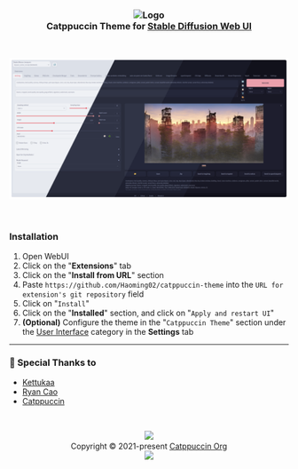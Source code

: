 <h3 align="center">
<img src="https://raw.githubusercontent.com/catppuccin/catppuccin/main/assets/logos/exports/1544x1544_circle.png" width="128" alt="Logo"><br>
Catppuccin Theme for <a href="https://github.com/AUTOMATIC1111/stable-diffusion-webui">Stable Diffusion Web UI</a>
</h3>

<br>

<p align="center"><img src="./assets.png"/></p>

<br>

### Installation 

1. Open WebUI
2. Click on the "**Extensions**" tab
3. Click on the "**Install from URL**" section
4. Paste `https://github.com/Haoming02/catppuccin-theme` into the `URL for extension's git repository` field
5. Click on "`Install`"
6. Click on the "**Installed**" section, and click on "`Apply and restart UI`"
7. **(Optional)** Configure the theme in the "`Catppuccin Theme`" section under the <ins>User Interface</ins> category in the **Settings** tab

<hr>

### 💝 Special Thanks to

- [Kettukaa](https://github.com/Kettukaa)
- [Ryan Cao](https://github.com/ryanccn)
- [Catppuccin](https://github.com/catppuccin)

<br>

<p align="center">
<img src="https://raw.githubusercontent.com/catppuccin/catppuccin/main/assets/footers/gray0_ctp_on_line.svg"><br>
Copyright &copy; 2021-present <a href="https://github.com/catppuccin">Catppuccin Org</a><br>
<a href="https://github.com/catppuccin/catppuccin/blob/main/LICENSE"><img src="https://img.shields.io/static/v1.svg?style=for-the-badge&label=License&message=MIT&logoColor=d9e0ee&colorA=363a4f&colorB=b7bdf8"></a>
</p>
